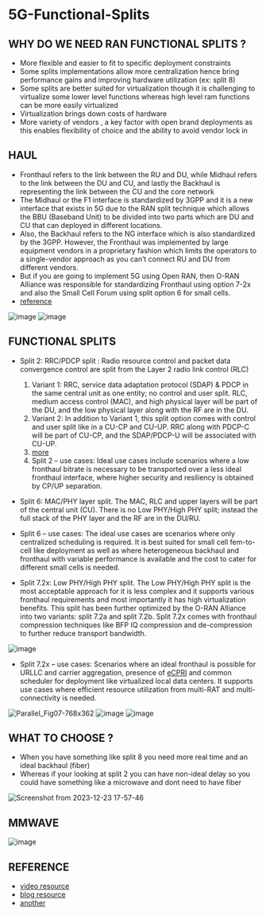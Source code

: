 # 5G-Functional-Splits
## WHY DO WE NEED RAN FUNCTIONAL SPLITS ?
- More flexible and easier to fit to specific deployment constraints
- Some splits implementations allow more centralization hence bring performance gains and improving hardware utilization (ex: split 8)
- Some splits are better suited for virtualization though it is challenging to virtualize some lower level functions whereas high level ram functions can be more easily virtualized
- Virtualization brings down costs of hardware
- More variety of vendors , a key factor with open brand deployments as this enables flexibility of choice and the ability to avoid vendor lock in

## HAUL 
- Fronthaul refers to the link between the RU and DU, while Midhaul refers to the link between the DU and CU, and lastly the Backhaul is representing the link between the CU and the core network
- The Midhaul or the F1 interface is standardized by 3GPP and it is a new interface that exists in 5G due to the RAN split technique which allows the BBU (Baseband Unit) to be divided into two parts which are DU and CU that can deployed in different locations.
- Also, the Backhaul refers to the NG interface which is also standardized by the 3GPP. However, the Fronthaul was implemented by large equipment vendors in a proprietary fashion which limits the operators to a single-vendor approach as you can’t connect RU and DU from different vendors.
- But if you are going to implement 5G using Open RAN, then O-RAN Alliance was responsible for standardizing Fronthaul using option 7-2x and also the Small Cell Forum using split option 6 for small cells.
- [reference](https://www.telecomhall.net/t/what-is-fronthaul-midhaul-and-backhaul-in-5g/16985)

![image](https://github.com/KRIISHSHARMA/5G-Functional-Splits/assets/86760658/643b4d89-7846-4681-9031-3c584980ad00)
![image](https://github.com/KRIISHSHARMA/5G-Functional-Splits/assets/86760658/46d91f08-3c77-4975-9166-8ce4506e4aae)


## FUNCTIONAL SPLITS
- Split 2: RRC/PDCP split : Radio resource control and packet data convergence control are split from the Layer 2 radio link control (RLC)
  1. Variant 1: RRC, service data adaptation protocol (SDAP) & PDCP in the same central unit as one entity; no control and user split. RLC, medium access control (MAC), and high physical layer will be part of the DU, and the low physical layer along with the RF are in the DU.
  2. Variant 2: In addition to Variant 1, this split option comes with control and user split like in a CU-CP and CU-UP. RRC along with PDCP-C will be part of CU-CP, and the SDAP/PDCP-U will be associated with CU-UP.
  3. [more](https://www.rcrwireless.com/20210317/5g/exploring-functional-splits-in-5g-ran-tradeoffs-and-use-cases-reader-forum)
  4. Split 2 – use cases: Ideal use cases include scenarios where a low fronthaul bitrate is necessary to be transported over a less ideal fronthaul interface, where higher security and resiliency is obtained by CP/UP separation.
    
- Split 6: MAC/PHY layer split. The MAC, RLC and upper layers will be part of the central unit (CU). There is no Low PHY/High PHY split; instead the full stack of the PHY layer and the RF are in the DU/RU.
- Split 6 – use cases: The ideal use cases are scenarios where only centralized scheduling is required. It is best suited for small cell fem-to-cell like deployment as well as where heterogeneous backhaul and fronthaul with variable performance is available and the cost to cater for different small cells is needed.

- Split 7.2x: Low PHY/High PHY split. The Low PHY/High PHY split is the most acceptable approach for it is less complex and it supports various fronthaul requirements and most importantly it has high virtualization benefits. This split has been further optimized by the O-RAN Alliance into two variants: split 7.2a and split 7.2b. Split 7.2x comes with fronthaul compression techniques like BFP IQ compression and de-compression to further reduce transport bandwidth.

![image](https://github.com/KRIISHSHARMA/5G-Functional-Splits/assets/86760658/3f9047ba-8fce-45c6-87a7-11d58d84d244)

- Split 7.2x – use cases: Scenarios where an ideal fronthaul is possible for URLLC and carrier aggregation, presence of [eCPRI](https://www.5gworldpro.com/blog/2022/12/21/what-is-the-importance-of-ecpri-in-5g/) and common scheduler for deployment like virtualized local data centers. It supports use cases where efficient resource utilization from multi-RAT and multi-connectivity is needed.

![Parallel_Fig07-768x362](https://github.com/KRIISHSHARMA/5G-Functional-Splits/assets/86760658/233ad1bc-93d4-4a0d-aee8-6361e56222dc)
![image](https://github.com/KRIISHSHARMA/5G-Functional-Splits/assets/86760658/213037af-e8f6-42e3-bf6d-47096f819994)
![image](https://github.com/KRIISHSHARMA/5G-Functional-Splits/assets/86760658/1b786efd-273c-4425-afb5-f7b8afa8fcd7)

## WHAT TO CHOOSE ?
- When you have something like split 8  you need more real time and an ideal backhaul (fiber)
- Whereas if your looking at split 2 you can have non-ideal delay so you could have something like a microwave and dont need to have fiber

![Screenshot from 2023-12-23 17-57-46](https://github.com/KRIISHSHARMA/5G-Functional-Splits/assets/86760658/7276305e-3477-47a7-94a8-975d5dcf14eb)

## MMWAVE
![image](https://github.com/KRIISHSHARMA/5G-Functional-Splits/assets/86760658/68b18fdb-1ec2-428e-ae09-010714064d15)

## REFERENCE 
- [video resource](https://www.youtube.com/watch?v=hMwRT7mPcLw)
- [blog resource](https://www.rcrwireless.com/20210317/5g/exploring-functional-splits-in-5g-ran-tradeoffs-and-use-cases-reader-forum)
- [another](https://www.5gtechnologyworld.com/open-ran-functional-splits-explained/)
